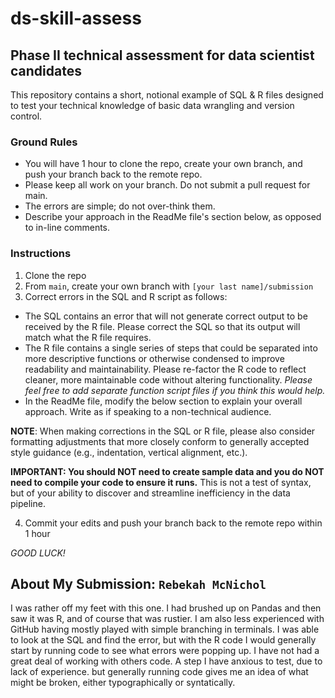# ds-skill-assess
## Phase II technical assessment for data scientist candidates

This repository contains a short, notional example of SQL & R files designed to test your technical knowledge of basic data wrangling and version control.

### Ground Rules
* You will have 1 hour to clone the repo, create your own branch, and push your branch back to the remote repo.
* Please keep all work on your branch. Do not submit a pull request for main.
* The errors are simple; do not over-think them.
* Describe your approach in the ReadMe file's section below, as opposed to in-line comments.

### Instructions
1. Clone the repo
2. From `main`, create your own branch with `[your last name]/submission`
3. Correct errors in the SQL and R script as follows:
  * The SQL contains an error that will not generate correct output to be received by the R file. Please correct the SQL so that its output will match what the R file requires.
  * The R file contains a single series of steps that could be separated into more descriptive functions or otherwise condensed to improve readability and maintainability. Please re-factor the R code to reflect cleaner, more maintainable code without altering functionality. *Please feel free to add separate function script files if you think this would help.*
  * In the ReadMe file, modify the below section to explain your overall approach. Write as if speaking to a non-technical audience.

**NOTE**: When making corrections in the SQL or R file, please also consider formatting adjustments that more closely conform to generally accepted style guidance (e.g., indentation, vertical alignment, etc.).

**IMPORTANT: You should NOT need to create sample data and you do NOT need to compile your code to ensure it runs.** This is not a test of syntax, but of your ability to discover and streamline inefficiency in the data pipeline.

4. Commit your edits and push your branch back to the remote repo within 1 hour

*GOOD LUCK!*
  
## About My Submission: `Rebekah McNichol`
I was rather off my feet with this one. I had brushed up on Pandas and then saw it was R, and of course that was rustier. 
I am also less experienced with GitHub having mostly played with simple branching in terminals. 
I was able to look at the SQL and find the error, but with the R code I would generally start by running code to see what errors were popping up. I have not had a great deal of working with others code. A step I have anxious to test, due to lack of experience. but generally running code gives me an idea of what might be broken, either typographically or syntatically.
